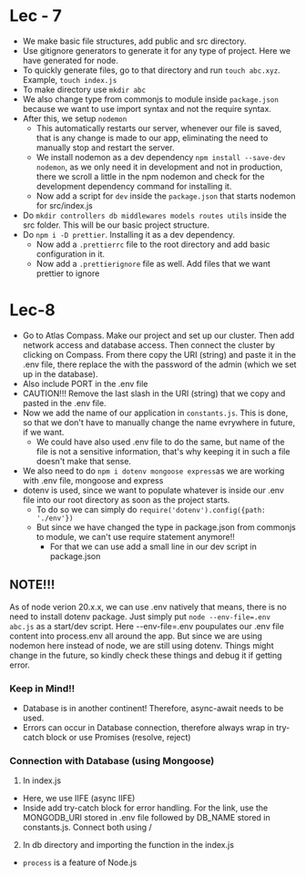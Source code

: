 # Lec - 7

- We make basic file structures, add public and src directory.
- Use gitignore generators to generate it for any type of project. Here we have generated for node.
- To quickly generate files, go to that directory and run `touch abc.xyz`. Example, `touch index.js`
- To make directory use `mkdir abc`
- We also change type from commonjs to module inside `package.json` because we want to use import syntax and not the require syntax.
- After this, we setup `nodemon`
  - This automatically restarts our server, whenever our file is saved, that is any change is made to our app, eliminating the need to manually stop and restart the server.
  - We install nodemon as a dev dependency `npm install --save-dev nodemon`, as we only need it in development and not in production, there we scroll a little in the npm nodemon and check for the development dependency command for installing it.
  - Now add a script for `dev` inside the `package.json` that starts nodemon for src/index.js
- Do `mkdir controllers db middlewares models routes utils` inside the src folder. This will be our basic project structure.
- Do `npm i -D prettier`. Installing it as a dev dependency.
  - Now add a `.prettierrc` file to the root directory and add basic configuration in it.
  - Now add a `.prettierignore` file as well. Add files that we want prettier to ignore

# Lec-8

- Go to Atlas Compass. Make our project and set up our cluster. Then add network access and database access. Then connect the cluster by clicking on Compass. From there copy the URI (string) and paste it in the .env file, there replace the <db-password> with the password of the admin (which we set up in the database).
- Also include PORT in the .env file
- CAUTION!!! Remove the last slash in the URI (string) that we copy and pasted in the .env file.
- Now we add the name of our application in `constants.js`. This is done, so that we don't have to manually change the name evrywhere in future, if we want. 
  - We could  have also used .env file to do the same, but name of the file is not a sensitive information, that's why keeping it in such a file doesn't make that sense.
- We also need to do `npm i dotenv mongoose express`as we are working with .env file, mongoose and express
- dotenv is used, since we want to populate whatever is inside our .env file into our root directory as soon as the project starts.
  - To do so we can simply do `require('dotenv').config({path: './env'})`
  - But since we have changed the type in package.json from commonjs to module, we can't use require statement anymore!!
    - For that we can use add a small line in our dev script in package.json 

## NOTE!!!

As of node verion 20.x.x, we can use .env natively that means, there is no need to install dotenv package. Just simply put `node --env-file=.env abc.js` as a start/dev script. Here --env-file=.env poupulates our .env file content into process.env all around the app. But since we are using nodemon here instead of node, we are still using dotenv. Things might change in the future, so kindly check these things and debug it if getting error. 

### Keep in Mind!!

- Database is in another continent! Therefore, async-await needs to be used.
- Errors can occur in Database connection, therefore always wrap in try-catch block or use Promises (resolve, reject)

### Connection with Database (using Mongoose)

1. In index.js 

- Here, we use IIFE (async IIFE)
- Inside add try-catch block for error handling. For the link, use the MONGODB_URI stored in .env file followed by DB_NAME stored in constants.js. Connect both using /

2. In db directory and importing the function in the index.js


- `process` is a feature of Node.js